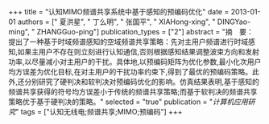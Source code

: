 +++
title = "认知MIMO频谱共享系统中基于感知的预编码优化"
date = 2013-01-01
authors = [" 夏洪星", " 丁么明", " 张国平", " XIAHong-xing", " DINGYao-ming", " ZHANGGuo-ping"]
publication_types = ["2"]
abstract = "摘　要： 提出了一种基于时域频谱感知的空域频谱共享策略：先对主用户频谱进行时域感知,如果主用户不存在则立刻进行认知通信,否则根据感知结果调整波束方向和发射功率,以尽量减小对主用户的干扰。具体地,以预编码矩阵为优化参数,最小化次用户均方误差为优化目标,在对主用户的干扰功率约束下,得到了最优的预编码策略。此外,还分别研究了硬判决和软判决对预编码优化的影响。仿真结果表明,基于感知的频谱共享获得的符号均方误差小于传统的频谱共享策略;而基于软判决的频谱共享策略优于基于硬判决的策略。"
selected = "true"
publication = "*计算机应用研究*"
tags = ["认知无线电;频谱共享;MIMO;预编码"]
+++

